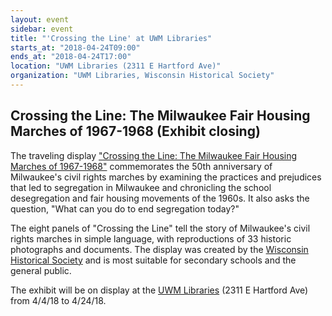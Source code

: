 ```yaml
---
layout: event
sidebar: event
title: "'Crossing the Line' at UWM Libraries"
starts_at: "2018-04-24T09:00"
ends_at: "2018-04-24T17:00"
location: "UWM Libraries (2311 E Hartford Ave)"
organization: "UWM Libraries, Wisconsin Historical Society"
---
```


## Crossing the Line: The Milwaukee Fair Housing Marches of 1967-1968 (Exhibit closing)

The traveling display ["Crossing the Line: The Milwaukee Fair Housing Marches of 1967-1968"](https://www.wisconsinhistory.org/calendar/series/43/crossing-the-line) commemorates the 50th anniversary of Milwaukee's civil rights marches by examining the practices and prejudices that led to segregation in Milwaukee and chronicling the school desegregation and fair housing movements of the 1960s. It also asks the question, "What can you do to end segregation today?"
 
The eight panels of "Crossing the Line" tell the story of Milwaukee's civil rights marches in simple language, with reproductions of 33 historic photographs and documents. The display was created by the [Wisconsin Historical Society](https://www.wisconsinhistory.org) and is most suitable for secondary schools and the general public.

The exhibit will be on display at the [UWM Libraries](http://uwm.edu/libraries/) (2311 E Hartford Ave) from 4/4/18 to 4/24/18.
